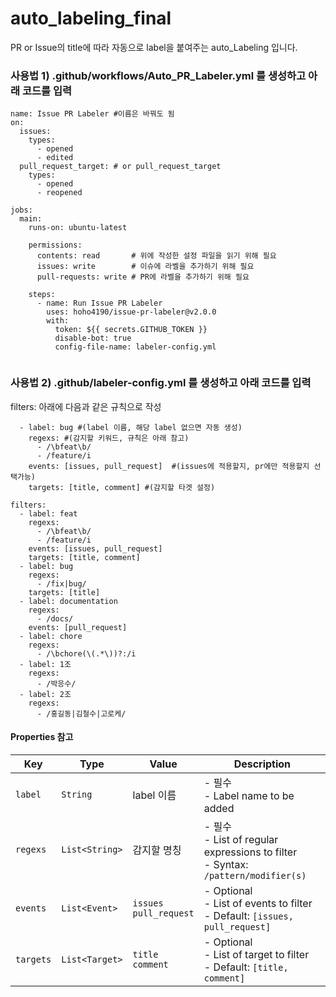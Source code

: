 # auto_labeling_final
PR or Issue의 title에 따라 자동으로 label을 붙여주는 auto_Labeling 입니다.  
  
### 사용법 1) .github/workflows/Auto_PR_Labeler.yml 를 생성하고 아래 코드를 입력
```
name: Issue PR Labeler #이름은 바꿔도 됨
on:
  issues:
    types:
      - opened
      - edited
  pull_request_target: # or pull_request_target
    types:
      - opened
      - reopened

jobs:
  main:
    runs-on: ubuntu-latest

    permissions:
      contents: read       # 위에 작성한 설정 파일을 읽기 위해 필요
      issues: write        # 이슈에 라벨을 추가하기 위해 필요
      pull-requests: write # PR에 라벨을 추가하기 위해 필요

    steps:
      - name: Run Issue PR Labeler
        uses: hoho4190/issue-pr-labeler@v2.0.0
        with:
          token: ${{ secrets.GITHUB_TOKEN }}
          disable-bot: true
          config-file-name: labeler-config.yml


```
### 사용법 2) .github/labeler-config.yml 를 생성하고 아래 코드를 입력  
filters: 아래에 다음과 같은 규칙으로 작성  
```
  - label: bug #(label 이름, 해당 label 없으면 자동 생성)  
    regexs: #(감지할 키워드, 규칙은 아래 참고) 
      - /\bfeat\b/  
      - /feature/i  
    events: [issues, pull_request]  #(issues에 적용할지, pr에만 적용할지 선택가능)
    targets: [title, comment] #(감지할 타겟 설정)
```  
```
filters:
  - label: feat
    regexs:
      - /\bfeat\b/
      - /feature/i
    events: [issues, pull_request]
    targets: [title, comment]
  - label: bug
    regexs:
      - /fix|bug/
    targets: [title]
  - label: documentation
    regexs:
      - /docs/
    events: [pull_request]
  - label: chore
    regexs:
      - /\bchore(\(.*\))?:/i
  - label: 1조
    regexs:
      - /박응수/
  - label: 2조
    regexs:
      - /홍길동|김철수|고로케/
```

#### Properties 참고  

| Key       | Type           | Value                       | Description                                                                               |
| --------- | -------------- | --------------------------- | ----------------------------------------------------------------------------------------- |
| `label`   | `String`       | label 이름                  | - 필수<br>- Label name to be added                                                    |
| `regexs`  | `List<String>` | 감지할 명칭                 | - 필수<br>- List of regular expressions to filter<br>- Syntax: `/pattern/modifier(s)` |
| `events`  | `List<Event>`  | `issues`<br> `pull_request` | - Optional<br>- List of events to filter<br>- Default: `[issues, pull_request]`           |
| `targets` | `List<Target>` | `title`<br> `comment`       | - Optional<br>- List of target to filter<br>- Default: `[title, comment]`  

